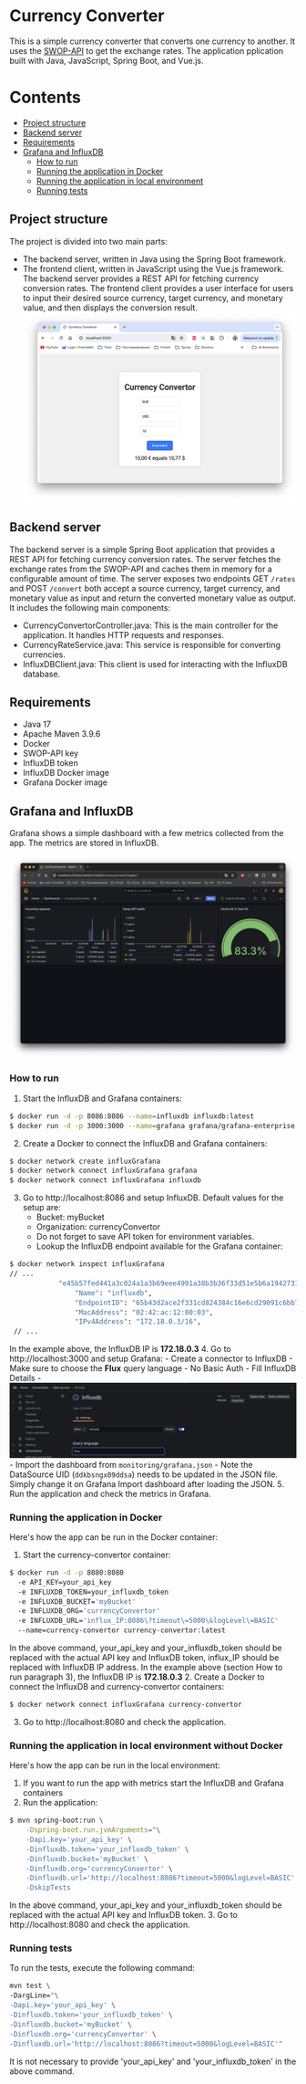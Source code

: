 # Currency Converter
This is a simple currency converter that converts one currency to another. It uses the [SWOP-API](https://swop.cx/) to get the exchange rates. The application pplication built with Java, JavaScript, Spring Boot, and Vue.js.
# Contents
- [Project structure](#project-structure)
- [Backend server](#backend-server)
- [Requirements](#requirements)
- [Grafana and InfluxDB](#grafana-and-influxdb)
  - [How to run](#how-to-run)
  - [Running the application in Docker](#running-the-application-in-docker)
  - [Running the application in local environment](#running-the-application-in-local-environment)
  - [Running tests](#running-tests)
## Project structure
The project is divided into two main parts:
   - The backend server, written in Java using the Spring Boot framework.
   - The frontend client, written in JavaScript using the Vue.js framework.
The backend server provides a REST API for fetching currency conversion rates. The frontend client provides a user interface for users to input their desired source currency, target currency, and monetary value, and then displays the conversion result.
![Currency_convertor](pics/Currency_converor.png)

## Backend server
The backend server is a simple Spring Boot application that provides a REST API for fetching currency conversion rates. The server fetches the exchange rates from the SWOP-API and caches them in memory for a configurable amount of time. The server exposes two endpoints GET `/rates` and POST `/convert` both accept a source currency, target currency, and monetary value as input and return the converted monetary value as output.
It includes the following main components:  
   - CurrencyConvertorController.java: This is the main controller for the application. It handles HTTP requests and responses.
   - CurrencyRateService.java: This service is responsible for converting currencies.
   - InfluxDBClient.java: This client is used for interacting with the InfluxDB database.

## Requirements
- Java 17
- Apache Maven 3.9.6
- Docker
- SWOP-API key
- InfluxDB token
- InfluxDB Docker image
- Grafana Docker image

## Grafana and InfluxDB

Grafana shows a simple dashboard with a few metrics collected from the app. The metrics are stored in InfluxDB.

![Grafana](pics/Grafana.png)

### How to run

1. Start the InfluxDB and Grafana containers:
```bash
$ docker run -d -p 8086:8086 --name=influxdb influxdb:latest
$ docker run -d -p 3000:3000 --name=grafana grafana/grafana-enterprise
```
2. Create a Docker to connect the InfluxDB and Grafana containers:
```bash
$ docker network create influxGrafana
$ docker network connect influxGrafana grafana
$ docker network connect influxGrafana influxdb
```
3. Go to http://localhost:8086 and setup InfluxDB. Default values for the setup are:
    - Bucket: myBucket
    - Organization: currencyConvertor
    - Do not forget to save API token for environment variables.
    - Lookup the InfluxDB endpoint available for the Grafana container:
```bash
$ docker network inspect influxGrafana
// ...
            "e45b57fed441a3c024a1a3b69eee4991a38b3b36f33d51e5b6a19427318b3953": {
                "Name": "influxdb",
                "EndpointID": "65b43d2ace2f331cd824384c16e6cd29091c6bb7a664e90ffc8c55591101e921",
                "MacAddress": "02:42:ac:12:00:03",
                "IPv4Address": "172.18.0.3/16",
 // ...
```
In the example above, the InfluxDB IP is **172.18.0.3** 
4. Go to http://localhost:3000 and setup Grafana:
    - Create a connector to InfluxDB
    - Make sure to choose the **Flux** query language 
    - No Basic Auth
    - Fill InfluxDB Details
    - ![GrafanaFluxConnector](pics/GrafanaFluxConnector.png)
    - Import the dashboard from `monitoring/grafana.json`
    - Note the DataSource UID (`ddkbsngx09ddsa`) needs to be updated in the JSON file. Simply change it on Grafana Import dashboard after loading the JSON. 
5. Run the application and check the metrics in Grafana.

### Running the application in Docker
Here's how the app can be run in the Docker container:
1. Start the currency-convertor container:
```bash
$ docker run -d -p 8080:8080 
  -e API_KEY=your_api_key 
  -e INFLUXDB_TOKEN=your_influxdb_token  
  -e INFLUXDB_BUCKET='myBucket' 
  -e INFLUXDB_ORG='currencyConvertor' 
  -e INFLUXDB_URL='influx_IP:8086\?timeout\=5000\&logLevel\=BASIC' 
  --name=currency-convertor currency-convertor:latest
```
In the above command, your_api_key and your_influxdb_token should be replaced with the actual API key and InfluxDB token, influx_IP should be replaced with InfluxDB IP address. In the example above (section How to run paragraph 3), the InfluxDB IP is **172.18.0.3**
2. Create a Docker to connect the InfluxDB and currency-convertor containers:
```bash
$ docker network connect influxGrafana currency-convertor
```
3. Go to http://localhost:8080 and check the application.

### Running the application in local environment without Docker
Here's how the app can be run in the local environment:
1. If you want to run the app with metrics start the InfluxDB and Grafana containers
2. Run the application:
```bash
$ mvn spring-boot:run \
    -Dspring-boot.run.jvmArguments="\
    -Dapi.key='your_api_key' \
    -Dinfluxdb.token='your_influxdb_token' \
    -Dinfluxdb.bucket='myBucket' \
    -Dinfluxdb.org='currencyConvertor' \
    -Dinfluxdb.url='http://localhost:8086?timeout=5000&logLevel=BASIC' \
    -DskipTests
```
In the above command, your_api_key and your_influxdb_token should be replaced with the actual API key and InfluxDB token.
3. Go to http://localhost:8080 and check the application.

### Running tests
To run the tests, execute the following command:
```bash
mvn test \
-DargLine="\
-Dapi.key='your_api_key' \
-Dinfluxdb.token='your_influxdb_token' \
-Dinfluxdb.bucket='myBucket' \
-Dinfluxdb.org='currencyConvertor' \
-Dinfluxdb.url='http://localhost:8086?timeout=5000&logLevel=BASIC'"
```
It is not necessary to provide 'your_api_key' and 'your_influxdb_token' in the above command.
